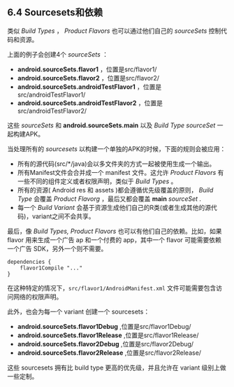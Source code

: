 ## 6.4 Sourcesets和依赖

类似 *Build Types* ， *Product Flavors* 也可以通过他们自己的 *sourceSets* 控制代码和资源。

上面的例子会创建4个 *sourceSets* ：

* **android.sourceSets.flavor1** ，位置是src/flavor1/
* **android.sourceSets.flavor2** ，位置是src/flavor2/
* **android.sourceSets.androidTestFlavor1** ，位置是src/androidTestFlavor1/
* **android.sourceSets.androidTestFlavor2** ，位置是src/androidTestFlavor2/

这些 *sourceSets* 和 **android.sourceSets.main** 以及 *Build Type sourceSet* 一起构建APK。

当处理所有的 *sourcesets* 以构建一个单独的APK的时候，下面的规则会被应用：

* 所有的源代码(src/*/java)会以多文件夹的方式一起被使用生成一个输出。
* 所有Manifest文件会合并成一个 manifest 文件。这允许 *Product Flavors* 有一些不同的组件定义或者权限声明，类似于 *Build Types* 。
* 所有的资源( Android res 和 assets )都会遵循优先级覆盖的原则， *Build Type* 会覆盖 *Product Flavorg* ，最后又都会覆盖 **main** *sourceSet* .
* 每一个 *Build Variant* 会基于资源生成他们自己的R类(或者生成其他的源代码)，variant之间不会共享。

最后，像 *Build Types, Product Flavors* 也可以有他们自己的依赖。比如，如果 flavor 用来生成一个广告 ap 和一个付费的 app，其中一个 flavor 可能需要依赖一个广告 SDK，另外一个则不需要。

    dependencies {
        flavor1Compile "..."
    }

在这种特定的情况下，`src/flavor1/AndroidManifest.xml` 文件可能需要包含访问网络的权限声明。

此外，也会为每一个 variant 创建一个 sourcesets：

* **android.sourceSets.flavor1Debug** ,位置是src/flavor1Debug/
* **android.sourceSets.flavor1Release** ,位置是src/flavor1Release/
* **android.sourceSets.flavor2Debug** ,位置是src/flavor2Debug/
* **android.sourceSets.flavor2Release** ,位置是src/flavor2Release/

这些 sourcesets 拥有比 build type 更高的优先级，并且允许在 variant 级别上做一些定制。

